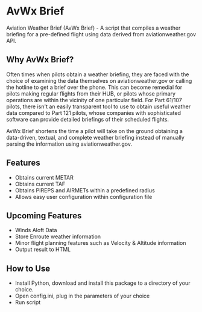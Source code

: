 # AvWx Brief

Aviation Weather Brief (AvWx Brief) - A script that compiles a weather briefing for a pre-defined flight using data derived from aviationweather.gov API.

## Why AvWx Brief?

Often times when pilots obtain a weather briefing, they are faced with the choice of examining the data themselves on aviationweather.gov or calling the hotline to get a brief over the phone.
This can become remedial for pilots making regular flights from their HUB, or pilots whose primary operations are within the vicinity of one particular field. 
For Part 61/107 pilots, there isn't an easily transparent tool to use to obtain useful weather data compared to Part 121 pilots, whose companies with sophisticated software can provide detailed briefings of their scheduled flights.

AvWx Brief shortens the time a pilot will take on the ground obtaining a data-driven, textual, and complete weather briefing instead of manually parsing the information using aviationweather.gov.

## Features

  - Obtains current METAR
  - Obtains current TAF
  - Obtains PIREPS and AIRMETs within a predefined radius
  - Allows easy user configuration within configuration file

## Upcoming Features

  - Winds Aloft Data
  - Store Enroute weather information
  - Minor flight planning features such as Velocity & Altitude information
  - Output result to HTML

## How to Use

  - Install Python, download and install this package to a directory of your choice.
  - Open config.ini, plug in the parameters of your choice
  - Run script
